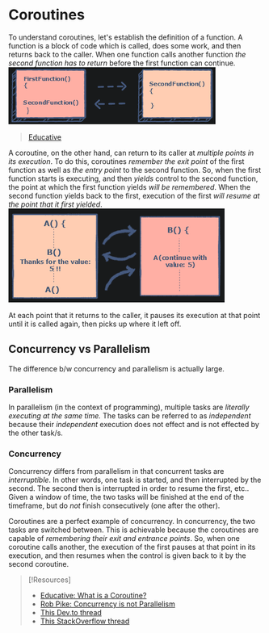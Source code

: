 
# Coroutines
To understand coroutines, let's establish the definition of a function. A function is a block of code which is called, does some work, and then returns back to the caller. When one function calls another function *the second function has to return* before the first function can continue.
![](/coding/coding-pics/coroutines-1.png)
> [Educative](https://www.educative.io/answers/what-is-a-coroutine)

A coroutine, on the other hand, can return to its caller at *multiple points in its execution*. To do this, coroutines *remember the exit point* of the first function as well as *the entry point* to the second function. So, when the first function starts is executing, and then *yields* control to the second function, the point at which the first function yields *will be remembered*. When the second function yields back to the first, execution of the first *will resume at the point that it first yielded*.
![](/coding/coding-pics/coroutines-2.png)

At each point that it returns to the caller, it pauses its execution at that point until it is called again, then picks up where it left off.
## Concurrency vs Parallelism
The difference b/w concurrency and parallelism is actually large. 
### Parallelism
In parallelism (in the context of programming), multiple tasks are *literally executing at the same time.* The tasks can be referred to as *independent* because their *independent* execution does not effect and is not effected by the other task/s.
### Concurrency
Concurrency differs from parallelism in that concurrent tasks are *interruptible*. In other words, one task is started, and then interrupted by the second. The second then is interrupted in order to resume the first, etc.. Given a window of time, the two tasks will be finished at the end of the timeframe, but do *not* finish consecutively (one after the other).

Coroutines are a perfect example of concurrency. In concurrency, the two tasks are switched between. This is achievable because the coroutines are capable of *remembering their exit and entrance points*. So, when one coroutine calls another, the execution of the first pauses at that point in its execution, and then resumes when the control is given back to it by the second coroutine.

> [!Resources]
> - [Educative: What is a Coroutine?](https://www.educative.io/answers/what-is-a-coroutine)
> - [Rob Pike: Concurrency is not Parallelism](https://vimeo.com/49718712)
> - [This Dev.to thread](https://dev.to/thibmaek/explain-coroutines-like-im-five-2d9)
> - [This StackOverflow thread](https://stackoverflow.com/questions/553704/what-is-a-coroutine/62162266#62162266)

